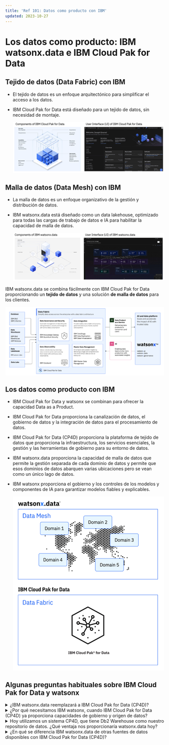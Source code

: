 ```yaml
---
title: 'Ref 101: Datos como producto con IBM'
updated: 2023-10-27
---
```

# Los datos como producto: IBM watsonx.data e IBM Cloud Pak for Data

## Tejido de datos (Data Fabric) con IBM

*   El tejido de datos es un enfoque arquitectónico para simplificar el acceso a los datos.

*   IBM Cloud Pak for Data está diseñado para un tejido de datos, sin necesidad de montaje.

    ![](./images/ref/cp4d.png)

## Malla de datos (Data Mesh) con IBM

*   La malla de datos es un enfoque organizativo de la gestión y distribución de datos.

*   IBM watsonx.data está diseñado como un data lakehouse, optimizado para todas las cargas de trabajo de datos e IA para habilitar la capacidad de malla de datos.

    ![](./images/ref/watsonx.data.png)

IBM watsonx.data se combina fácilmente con IBM Cloud Pak for Data proporcionando un **tejido de datos** y una solución **de malla de datos** para los clientes.

![](./images/ref/cp4d.wxdata.png)

## Los datos como producto con IBM

*   IBM Cloud Pak for Data y watsonx se combinan para ofrecer la capacidad Data as a Product.

*   IBM Cloud Pak for Data proporciona la canalización de datos, el gobierno de datos y la integración de datos para el procesamiento de datos.

*   IBM Cloud Pak for Data (CP4D) proporciona la plataforma de tejido de datos que proporciona la infraestructura, los servicios esenciales, la gestión y las herramientas de gobierno para su entorno de datos.

*   IBM watsonx.data proporciona la capacidad de malla de datos que permite la gestión separada de cada dominio de datos y permite que esos dominios de datos abarquen varias ubicaciones pero se vean como un único lago de datos.

*   IBM watsonx proporciona el gobierno y los controles de los modelos y componentes de IA para garantizar modelos fiables y explicables.

    ![](./images/ref/mesh.fabric.png)

## Algunas preguntas habituales sobre IBM Cloud Pak for Data y watsonx

<details>
  <summary>¿IBM watsonx.data reemplazará a IBM Cloud Pak for Data (CP4D)?</summary>

  No. IBM watsonx.data no reemplaza a IBM Cloud Pak for Data. Es otra fuente de datos que puede ser parte de la arquitectura de tejido de datos de un cliente.

  IBM Cloud Pak for Data proporciona la estructura de datos para toda la empresa que todos los clientes necesitan para implementar una base de datos moderna para sus negocios.

  Mientras tanto, la plataforma IBM watsonx tiene IA tradicional, IA generativa y modelos de base como la razón subyacente por la que se creó la plataforma.
</details>

<details>
  <summary>¿Por qué necesitamos IBM watsonx, cuando IBM Cloud Pak for Data (CP4D) ya proporciona capacidades de gobierno y origen de datos?</summary>

  IBM Cloud Pak for Data se centra en ofrecer una estructura de datos para las organizaciones, mientras que IBM Watsonx es una plataforma de IA que enfatiza los modelos básicos y la IA generativa, ofreciendo modelos de IA confiables y explicables.

  Watsonx.data sirve como un lago de datos rentable, que gestiona fuentes de datos de nube híbrida y utiliza tecnología de código abierto para el acceso a los datos. Watsonx.governance garantiza la transparencia del modelo. Si la IA no es su objetivo, es posible que Watsonx.ai y la gobernanza no sean necesarios.

  Watsonx complementa IBM CP4D y puede utilizarse con él. Watsonx.data también está disponible como cartucho para mejorar las fuentes de datos de CP4D, permitiendo la malla de datos.
</details>

<details>
  <summary>Hoy utilizamos un sistema CP4D, que tiene Db2 Warehouse como nuestro repositorio de datos. ¿Qué ventaja nos proporcionaría watsonx.data hoy?</summary>

  Si actualmente sus análisis de datos dependen únicamente de Db2 Warehouse, watsonx.data no ofrecerá ningún beneficio inmediato. Sin embargo, si prevé ampliar sus fuentes de datos en el futuro, especialmente con una combinación de datos locales y en la nube, watsonx.data se vuelve valioso.

  Permite una integración perfecta de diversas fuentes de datos en la nube híbrida, lo que le permite agregar datos de prueba de la nube pública y optimizar los costos de consulta de manera eficiente.

  A diferencia del motor de consulta único de Db2 Warehouse, watsonx.data garantiza recursos informáticos rentables, cruciales para la gestión del presupuesto en un entorno de nube donde las necesidades de rendimiento varían.
</details>

<details>
  <summary>¿En qué se diferencia IBM watsonx.data de otras fuentes de datos disponibles con IBM Cloud Pak for Data (CP4D)?</summary>

  Las fuentes de datos como Db2 Warehouse y las bases de datos OEM (MongoDB, SingleStore, EDB, etc.) en IBM CP4D utilizan motores de consulta separados con distintos dialectos SQL, lo que requiere que los usuarios aprendan diferentes sintaxis de consulta.

  Cambiar entre bases de datos es la única forma de optimizar los recursos informáticos, pero requiere cambiar la sintaxis de la consulta.

  IBM watsonx.data ofrece una sintaxis SQL unificada para todas las consultas que acceden a las tablas de Apache Iceberg, incluso si estas tablas están distribuidas en varias ubicaciones de la nube híbrida. Esto permite la separación de datos para crear una arquitectura de malla de datos junto con la estructura de datos de IBM CP4D.
</details>
